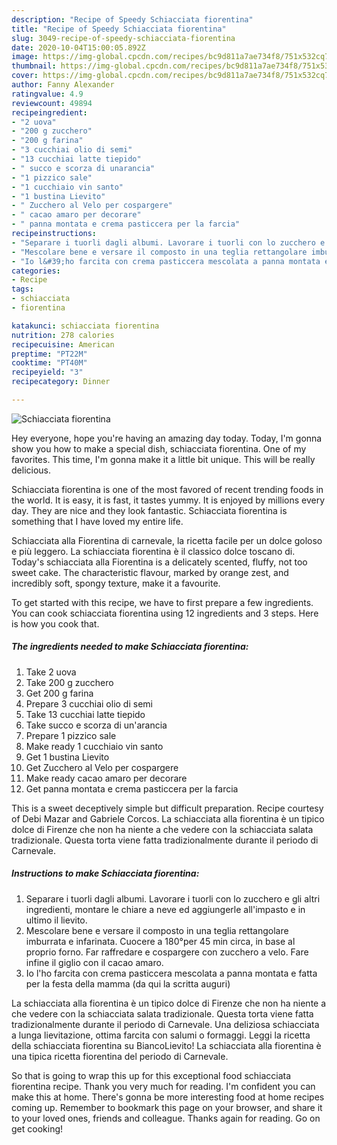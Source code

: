 ```yaml
---
description: "Recipe of Speedy Schiacciata fiorentina"
title: "Recipe of Speedy Schiacciata fiorentina"
slug: 3049-recipe-of-speedy-schiacciata-fiorentina
date: 2020-10-04T15:00:05.892Z
image: https://img-global.cpcdn.com/recipes/bc9d811a7ae734f8/751x532cq70/schiacciata-fiorentina-recipe-main-photo.jpg
thumbnail: https://img-global.cpcdn.com/recipes/bc9d811a7ae734f8/751x532cq70/schiacciata-fiorentina-recipe-main-photo.jpg
cover: https://img-global.cpcdn.com/recipes/bc9d811a7ae734f8/751x532cq70/schiacciata-fiorentina-recipe-main-photo.jpg
author: Fanny Alexander
ratingvalue: 4.9
reviewcount: 49894
recipeingredient:
- "2 uova"
- "200 g zucchero"
- "200 g farina"
- "3 cucchiai olio di semi"
- "13 cucchiai latte tiepido"
- " succo e scorza di unarancia"
- "1 pizzico sale"
- "1 cucchiaio vin santo"
- "1 bustina Lievito"
- " Zucchero al Velo per cospargere"
- " cacao amaro per decorare"
- " panna montata e crema pasticcera per la farcia"
recipeinstructions:
- "Separare i tuorli dagli albumi. Lavorare i tuorli con lo zucchero e gli altri ingredienti, montare le chiare a neve ed aggiungerle all&#39;impasto e in ultimo il lievito."
- "Mescolare bene e versare il composto in una teglia rettangolare imburrata e infarinata. Cuocere a 180°per 45 min circa, in base al proprio forno. Far raffredare e cospargere con zucchero a velo. Fare infine il giglio con il cacao amaro."
- "Io l&#39;ho farcita con crema pasticcera mescolata a panna montata e fatta per la festa della mamma (da qui la scritta auguri)"
categories:
- Recipe
tags:
- schiacciata
- fiorentina

katakunci: schiacciata fiorentina 
nutrition: 278 calories
recipecuisine: American
preptime: "PT22M"
cooktime: "PT40M"
recipeyield: "3"
recipecategory: Dinner

---
```



![Schiacciata fiorentina](https://img-global.cpcdn.com/recipes/bc9d811a7ae734f8/751x532cq70/schiacciata-fiorentina-recipe-main-photo.jpg)

Hey everyone, hope you're having an amazing day today. Today, I'm gonna show you how to make a special dish, schiacciata fiorentina. One of my favorites. This time, I'm gonna make it a little bit unique. This will be really delicious.

Schiacciata fiorentina is one of the most favored of recent trending foods in the world. It is easy, it is fast, it tastes yummy. It is enjoyed by millions every day. They are nice and they look fantastic. Schiacciata fiorentina is something that I have loved my entire life.

Schiacciata alla Fiorentina di carnevale, la ricetta facile per un dolce goloso e più leggero. La schiacciata fiorentina è il classico dolce toscano di. Today&#39;s schiacciata alla Fiorentina is a delicately scented, fluffy, not too sweet cake. The characteristic flavour, marked by orange zest, and incredibly soft, spongy texture, make it a favourite.


To get started with this recipe, we have to first prepare a few ingredients. You can cook schiacciata fiorentina using 12 ingredients and 3 steps. Here is how you cook that.

<!--inarticleads1-->

##### The ingredients needed to make Schiacciata fiorentina:

1. Take 2 uova
1. Take 200 g zucchero
1. Get 200 g farina
1. Prepare 3 cucchiai olio di semi
1. Take 13 cucchiai latte tiepido
1. Take  succo e scorza di un&#39;arancia
1. Prepare 1 pizzico sale
1. Make ready 1 cucchiaio vin santo
1. Get 1 bustina Lievito
1. Get  Zucchero al Velo per cospargere
1. Make ready  cacao amaro per decorare
1. Get  panna montata e crema pasticcera per la farcia


This is a sweet deceptively simple but difficult preparation. Recipe courtesy of Debi Mazar and Gabriele Corcos. La schiacciata alla fiorentina è un tipico dolce di Firenze che non ha niente a che vedere con la schiacciata salata tradizionale. Questa torta viene fatta tradizionalmente durante il periodo di Carnevale. 

<!--inarticleads2-->

##### Instructions to make Schiacciata fiorentina:

1. Separare i tuorli dagli albumi. Lavorare i tuorli con lo zucchero e gli altri ingredienti, montare le chiare a neve ed aggiungerle all&#39;impasto e in ultimo il lievito.
1. Mescolare bene e versare il composto in una teglia rettangolare imburrata e infarinata. Cuocere a 180°per 45 min circa, in base al proprio forno. Far raffredare e cospargere con zucchero a velo. Fare infine il giglio con il cacao amaro.
1. Io l&#39;ho farcita con crema pasticcera mescolata a panna montata e fatta per la festa della mamma (da qui la scritta auguri)


La schiacciata alla fiorentina è un tipico dolce di Firenze che non ha niente a che vedere con la schiacciata salata tradizionale. Questa torta viene fatta tradizionalmente durante il periodo di Carnevale. Una deliziosa schiacciata a lunga lievitazione, ottima farcita con salumi o formaggi. Leggi la ricetta della schiacciata fiorentina su BiancoLievito! La schiacciata alla fiorentina è una tipica ricetta fiorentina del periodo di Carnevale. 

So that is going to wrap this up for this exceptional food schiacciata fiorentina recipe. Thank you very much for reading. I'm confident you can make this at home. There's gonna be more interesting food at home recipes coming up. Remember to bookmark this page on your browser, and share it to your loved ones, friends and colleague. Thanks again for reading. Go on get cooking!
